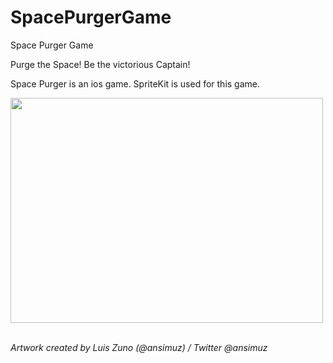 # SpacePurgerGame
Space Purger Game

Purge the Space! Be the victorious Captain!

Space Purger is an ios game. SpriteKit is used for this game.


<img src="https://user-images.githubusercontent.com/94173500/205580064-a3a489e5-1321-48ae-b1ac-6d11de0270f6.png" width="500" height="360">


<i><br> Artwork created by Luis Zuno (@ansimuz) / Twitter @ansimuz </i>

